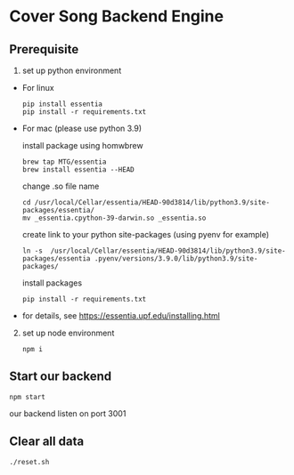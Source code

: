 # Cover Song Backend Engine

## Prerequisite
1. set up python environment
- For linux
    ```
    pip install essentia
    pip install -r requirements.txt
    ```
- For mac (please use python 3.9)
    
    install package using homwbrew
    ```
    brew tap MTG/essentia
    brew install essentia --HEAD
    ```
    change .so file name
    ```
    cd /usr/local/Cellar/essentia/HEAD-90d3814/lib/python3.9/site-packages/essentia/
    mv _essentia.cpython-39-darwin.so _essentia.so
    ```
    create link to your python site-packages (using pyenv for example)
    ```
    ln -s  /usr/local/Cellar/essentia/HEAD-90d3814/lib/python3.9/site-packages/essentia .pyenv/versions/3.9.0/lib/python3.9/site-packages/
    ```
    install packages
    ```
    pip install -r requirements.txt
    ```

- for details, see https://essentia.upf.edu/installing.html

2. set up node environment
    ```
    npm i
    ```

## Start our backend
```
npm start
```
our backend listen on port 3001

## Clear all data
```
./reset.sh
```